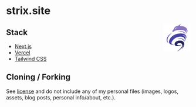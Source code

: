 # strix.site
<img src="public/assets/logo.svg" alt="Logo Strix.Site" width="15%" align="right" />


## Stack

- [Next.js](https://nextjs.org/)
- [Vercel](https://vercel.com)
- [Tailwind CSS](https://tailwindcss.com/)

## Cloning / Forking

See [license](https://github.com/strixsc/strix.site/blob/main/LICENSE.txt) and do not include any of my personal files (images, logos, assets, blog posts, personal info/about, etc.).
